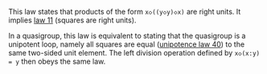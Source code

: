 This law states that products of the form `x◇((y◇y)◇x)` are right units.  It implies [law 11](https://teorth.github.io/equational_theories/implications/?11) (squares are right units).

In a quasigroup, this law is equivalent to stating that the quasigroup is a unipotent loop, namely all squares are equal ([unipotence law 40](https://teorth.github.io/equational_theories/implications/?40)) to the same two-sided unit element.  The left division operation defined by `x◇(x:y) = y` then obeys the same law.
